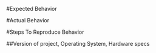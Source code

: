 #Expected Behavior

#Actual Behavior

#Steps To Reproduce Behavior

##Version of project, Operating System, Hardware specs

